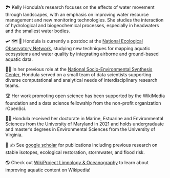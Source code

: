 🏞️  Kelly Hondula’s research focuses on the effects of water movement through landscapes, with an emphasis on improving water resource management and new monitoring technologies. She studies the interaction of hydrological and biogeochemical processes, especially in headwaters and the smallest water bodies.

🛩 🗺 🔬   Hondula is currently a postdoc at the [National Ecological Observatory Network](https://www.neonscience.org/), studying new techniques for mapping aquatic ecosystems and water quality by integrating airborne and ground-based aquatic data. 

👩‍💻    In her previous role at the [National Socio-Environmental Synthesis Center](https://www.SESYNC.org/), Hondula served on a small team of data scientists supporting diverse computational and analytical needs of interdisciplinary research teams. 

🏆   Her work promoting open science has been supported by the WikiMedia foundation and a data science fellowship from the non-profit organization rOpenSci. 

👩‍🎓   Hondula received her doctorate in Marine, Estuarine and Environmental Sciences from the University of Maryland in 2021 and holds undergraduate and master’s degrees in Environmental Sciences from the University of Virginia. 

📰 ✍️  See [google scholar](https://scholar.google.com/citations?user=Xdhvu9QAAAAJ) for publications including previous research on stable isotopes, ecological restoration, stormwater, and flood risk. 

🌎  Check out [WikiProject Limnology & Oceanography](https://twitter.com/WikiProjectLO) to learn about improving aquatic content on Wikipedia!

